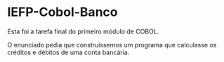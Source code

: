 # IEFP-Cobol-Banco

Esta foi a tarefa final do primeiro módulo de COBOL.

O enunciado pedia que construíssemos um programa que calculasse os créditos e débitos de uma conta bancária.
